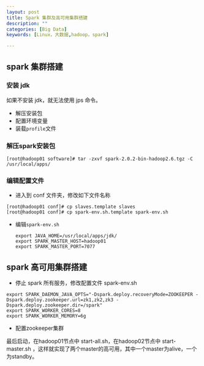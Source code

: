 ```yaml
---
layout: post
title: Spark 集群及高可用集群搭建
description: ""
categories: [Big Data]
keywords: [Linux，大数据,hadoop，spark]

---
```


## spark 集群搭建

### 安装 jdk 

如果不安装 jdk，就无法使用 jps 命令。

- 解压安装包
- 配置环境变量
- 装载`profile`文件

### 解压spark安装包

```shell
[root@hadoop01 software]# tar -zxvf spark-2.0.2-bin-hadoop2.6.tgz -C /usr/local/apps/
```

### 编辑配置文件

- 进入到 conf 文件夹，修改如下文件名称

```shell
[root@hadoop01 conf]# cp slaves.template slaves
[root@hadoop01 conf]# cp spark-env.sh.template spark-env.sh
```

- 编辑`spark-env.sh`

  ```
  export JAVA_HOME=/usr/local/apps/jdk/
  export SPARK_MASTER_HOST=hadoop01
  export SPARK_MASTER_PORT=7077
  ```

## spark 高可用集群搭建

- 停止 spark 所有服务，修改配置文件 spark-env.sh

```shell
export SPARK_DAEMON_JAVA_OPTS="-Dspark.deploy.recoveryMode=ZOOKEEPER -Dspark.deploy.zookeeper.url=zk1,zk2,zk3 -Dspark.deploy.zookeeper.dir=/spark"
export SPARK_WORKER_CORES=8
export SPARK_WORKER_MEMORY=6g
```

- 配置zookeeper集群

最后启动，在hadoop01节点中 start-all.sh，在hadoop02节点中 start-master.sh ，这样就实现了两个master的高可用，其中一个master为alive，一个为standby。
